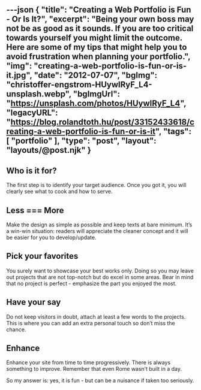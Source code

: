 ---json
{
    "title": "Creating a Web Portfolio is Fun - Or Is It?",
    "excerpt": "Being your own boss may not be as good as it sounds. If you are too critical towards yourself you might limit the outcome. Here are some of my tips that might help you to avoid frustration when planning your portfolio.",
    "img": "creating-a-web-portfolio-is-fun-or-is-it.jpg",
    "date": "2012-07-07",
    "bgImg": "christoffer-engstrom-HUywIRyF_L4-unsplash.webp",
    "bgImgUrl": "https://unsplash.com/photos/HUywIRyF_L4",
    "legacyURL": "https://blog.rolandtoth.hu/post/33152433618/creating-a-web-portfolio-is-fun-or-is-it",
    "tags": [
        "portfolio"
    ],
    "type": "post",
    "layout": "layouts/@post.njk"
}
---

## Who is it for?

The first step is to identify your target audience. Once you got it, you will clearly see what to cook and how to serve.

## Less === More

Make the design as simple as possible and keep texts at bare minimum. It’s a win-win situation: readers will appreciate the cleaner concept and it will be easier for you to develop/update.

## Pick your favorites

You surely want to showcase your best works only. Doing so you may leave out projects that are not top-notch but do excel in some areas. Bear in mind that no project is perfect - emphasize the part you enjoyed the most.

## Have your say

Do not keep visitors in doubt, attach at least a few words to the projects. This is where you can add an extra personal touch so don’t miss the chance.

## Enhance

Enhance your site from time to time progressively. There is always something to improve. Remember that even Rome wasn’t built in a day.

So my answer is: yes, it is fun - but can be a nuisance if taken too seriously.